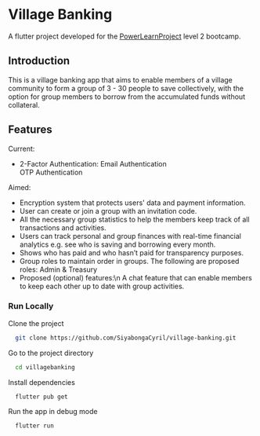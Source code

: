 
# Village Banking

A flutter project developed for the [PowerLearnProject](https://powerlearnproject.org/) level 2 bootcamp. 




## Introduction
This is a village banking app that aims to enable members of a village community to form a group of 3 - 30 people to save collectively, with the option for group members to borrow from the accumulated funds without collateral.


## Features
Current:
- 2-Factor Authentication:
Email Authentication\
OTP Authentication

Aimed:
- Encryption system that protects users' data and payment information.
- User can create or join a group with an invitation code.
- All the necessary group statistics to help the members keep track of all transactions and activities.
- Users can track personal and group finances with real-time financial analytics e.g. see who is saving and borrowing every month.
- Shows who has paid and who hasn’t paid for transparency purposes.
- Group roles to maintain order in groups. The following are proposed roles:
Admin & Treasury
- Proposed (optional) features:\n
A chat feature that can enable members to keep each other up to date with group activities.




### Run Locally

Clone the project

```bash
  git clone https://github.com/SiyabongaCyril/village-banking.git
```

Go to the project directory

```bash
  cd villagebanking
```

Install dependencies

```bash
  flutter pub get
```

Run the app in debug mode

```bash
  flutter run
```




